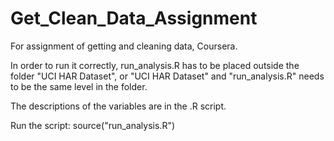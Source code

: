 # Get_Clean_Data_Assignment
For assignment of getting and cleaning data, Coursera.

In order to run it correctly, run_analysis.R has to be placed outside the folder "UCI HAR Dataset", or "UCI HAR Dataset" and "run_analysis.R" needs to be the same level in the folder.

The descriptions of the variables are in the .R script.

Run the script:
source("run_analysis.R") 
